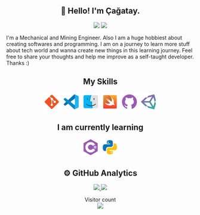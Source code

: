 <h2 align="center">👋 Hello! I'm Çağatay.</h2>
<p align="center">
  <a target="_blank" href="https://www.linkedin.com/in/çağatay-balıkçı-158a78107/"><img src="https://img.shields.io/badge/-LinkedIn-0077B5?style=for-the-badge&logo=Linkedin&logoColor=white"></img></a>
  <a target="_blank" href="mailto:cagataybalikci@gmail.com"><img src="https://img.shields.io/badge/-Gmail-D14836?style=for-the-badge&logo=Gmail&logoColor=white"></img></a>
</p>

I'm a Mechanical and Mining Engineer. Also I am a huge hobbiest about creating softwares and programming. I am on a journey to learn more stuff about tech world and wanna create new things in this learning journey. Feel free to share your thoughts and help me improve as a self-taught developer. Thanks :)

<h2 align="center">My Skills</h2>
<p align="center">
<img src="icons/git.png"/>
<img src="icons/vscode.png"/>
<img src="icons/macos.png" width="48" height="48"/>
<img src="icons/swift.png"/>
<img src="icons/github.png"/>
<img src="icons/unity.png"/>
	
</p>

<h2 align="center">I am currently learning</h2>

<p align="center">
	<img src="icons/csharp.png"/>
	<img src="icons/python.png"/>
</p>

<h2 align="center">⚙️ GitHub Analytics</h2>

<p align="center">
  <a href="https://github.com/cagataybalikci">
<img height="150em" src="https://github-readme-stats.vercel.app/api?username=cagataybalikci" />
<img height="150em" src="https://github-readme-stats.vercel.app/api/top-langs/?username=cagataybalikci&layout=compact&langs_count=12&hide=TeX,PowerShell,ASP.NET" />
  </a>
</p>


<p align="center"> 
  Visitor count<br>
  <img src="https://profile-counter.glitch.me/cagataybalikci/count.svg" />
</p>
